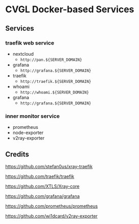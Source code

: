 # CVGL Docker-based Services

## Services

### traefik web service
- nextcloud
    - `http://pan.${SERVER_DOMAIN}`
- grafana
    - `http://grafana.${SERVER_DOMAIN}`
- traefik
    - `http://traefik.${SERVER_DOMAIN}`
- whoami
    - `http://whoami.${SERVER_DOMAIN}`
- grafana
    - `http://grafana.${SERVER_DOMAIN}`

### inner monitor service

- prometheus
- node-exporter
- v2ray-exporter

## Credits

https://github.com/stefan0us/xray-traefik

https://github.com/traefik/traefik

https://github.com/XTLS/Xray-core

https://github.com/grafana/grafana

https://github.com/prometheus/prometheus

https://github.com/wi1dcard/v2ray-exporter
